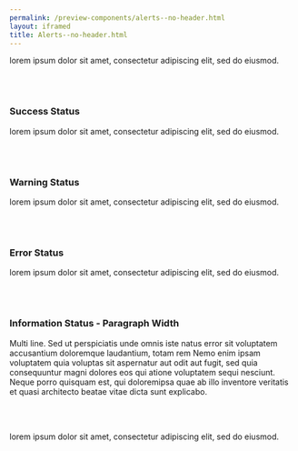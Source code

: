 ```yaml
--- 
permalink: /preview-components/alerts--no-header.html
layout: iframed 
title: Alerts--no-header.html
---
```

<div class="alert  alert-info">
    <div class="alert-body">
        <p class="alert-text">lorem ipsum dolor sit amet, consectetur adipiscing elit, sed do eiusmod.</p>
    </div>
</div>

<br><br>

<div class="alert alert-success">
    <div class="alert-body">
        <h3 class="alert-heading">Success Status</h3>
        <p class="alert-text">lorem ipsum dolor sit amet, consectetur adipiscing elit, sed do eiusmod.</p>
    </div>
</div>

<br><br>

<div class="alert alert-warning">
    <div class="alert-body">
        <h3 class="alert-heading">Warning Status</h3>
        <p class="alert-text">lorem ipsum dolor sit amet, consectetur adipiscing elit, sed do eiusmod.</p>
    </div>
</div>

<br><br>

<div class="alert alert-error" role="alert">
    <div class="alert-body">
        <h3 class="alert-heading">Error Status</h3>
        <p class="alert-text">lorem ipsum dolor sit amet, consectetur adipiscing elit, sed do eiusmod.</p>
    </div>
</div>

<br><br>

<div class="alert alert-info alert-paragraph">
    <div class="alert-body">
        <h3 class="alert-heading">Information Status - Paragraph Width</h3>
        <p class="alert-text">Multi line. Sed ut perspiciatis unde omnis iste natus error sit voluptatem
            accusantium doloremque laudantium, totam rem Nemo enim ipsam voluptatem
            quia voluptas sit aspernatur aut odit aut fugit, sed quia consequuntur
            magni dolores eos qui atione voluptatem sequi nesciunt. Neque porro
            quisquam est, qui doloremipsa quae ab illo inventore veritatis et
            quasi architecto beatae vitae dicta sunt explicabo.</p>
    </div>
</div>

<br><br>

<div class="alert alert-info alert-slim">
    <div class="alert-body">
        <p class="alert-text">lorem ipsum dolor sit amet, consectetur adipiscing elit, sed do eiusmod.</p>
    </div>
</div>